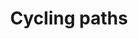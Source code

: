 ---
title: Cycling paths
longTitle: 'Cycling paths'
tags:
- gccommon
usedFor:
- "[[Bicycle paths]]"
---